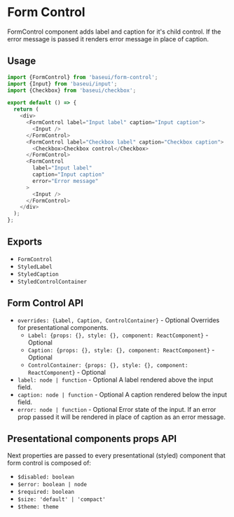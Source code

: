 # Form Control

FormControl component adds label and caption for it's child control. If the error message is passed it renders error message in place of caption.

## Usage

```javascript
import {FormControl} from 'baseui/form-control';
import {Input} from 'baseui/input';
import {Checkbox} from 'baseui/checkbox';

export default () => {
  return (
    <div>
      <FormControl label="Input label" caption="Input caption">
        <Input />
      </FormControl>
      <FormControl label="Checkbox label" caption="Checkbox caption">
        <Checkbox>Checkbox control</Checkbox>
      </FormControl>
      <FormControl
        label="Input label"
        caption="Input caption"
        error="Error message"
      >
        <Input />
      </FormControl>
    </div>
  );
};
```

## Exports

* `FormControl`
* `StyledLabel`
* `StyledCaption`
* `StyledControlContainer`

## Form Control API

* `overrides: {Label, Caption, ControlContainer}` - Optional
  Overrides for presentational components.
  * `Label: {props: {}, style: {}, component: ReactComponent}` - Optional
  * `Caption: {props: {}, style: {}, component: ReactComponent}` - Optional
  * `ControlContainer: {props: {}, style: {}, component: ReactComponent}` - Optional
* `label: node | function` - Optional
  A label rendered above the input field.
* `caption: node | function` - Optional
  A caption rendered below the input field.
* `error: node | function` - Optional
  Error state of the input. If an error prop passed it will be rendered in place of caption as an error message.

## Presentational components props API

Next properties are passed to every presentational (styled) component that form control is composed of:

* `$disabled: boolean`
* `$error: boolean | node`
* `$required: boolean`
* `$size: 'default' | 'compact'`
* `$theme: theme`
